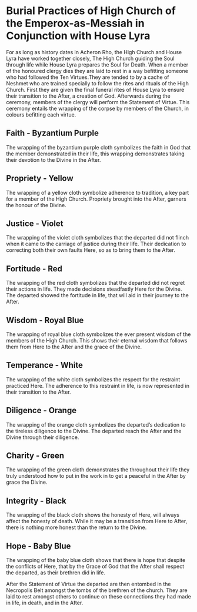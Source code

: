 # Burial Practices of High Church of the Emperox-as-Messiah in Conjunction with House Lyra

For as long as history dates in Acheron Rho, the High Church and House Lyra have worked together closely, The High Church guiding the Soul through life while House Lyra prepares the Soul for Death. When a member of the honoured clergy dies they are laid to rest in a way befitting someone who had followed the Ten Virtues.They are tended to by a cache of Neshmet who are trained specially to follow the rites and rituals of the High Church. First they are given the final funeral rites of House Lyra to ensure their transition to the After, a creation of God. Afterwards during the ceremony, members of the clergy will perform the Statement of Virtue. This ceremony entails the wrapping of the corpse by members of the Church, in colours befitting each virtue. 


## Faith - Byzantium Purple

The wrapping of the byzantium purple cloth symbolizes the faith in God that the member demonstrated in their life, this wrapping demonstrates taking their devotion to the Divine in the After. 

## Propriety - Yellow

The wrapping of a yellow cloth symbolize adherence to tradition, a key part for a member of the High Church. Propriety brought into the After, garners the honour of the Divine. 

## Justice - Violet 

The wrapping of the violet cloth symbolizes that the departed did not flinch when it came to the carriage of justice during their life. Their dedication to correcting both their own faults Here, so as to bring them to the After. 

## Fortitude - Red

The wrapping of the red cloth symbolizes that the departed did not regret their actions in life. They made decisions steadfastly Here for the Divine. The departed showed the fortitude in life, that will aid in their journey to the After. 

## Wisdom - Royal Blue

The wrapping of royal blue cloth symbolizes the ever present wisdom of the members of the High Church. This shows their eternal wisdom that follows them from Here to the After and the grace of the Divine. 

## Temperance - White

The wrapping of the white cloth symbolizes the respect for the restraint practiced Here. The adherence to this restraint in life, is now represented in their transition to the After. 

## Diligence - Orange  

The wrapping of the orange cloth symbolizes the departed’s dedication to the tireless diligence to the Divine. The departed reach the After and the Divine through their diligence. 

## Charity - Green

The wrapping of the green cloth demonstrates the throughout their life they truly understood how to put in the work in to get a peaceful in the After by grace the Divine.  

## Integrity - Black

The wrapping of the black cloth shows the honesty of Here, will always affect the honesty of death. While it may be a transition from Here to After, there is nothing more honest than the return to the Divine. 

## Hope - Baby Blue

The wrapping of the baby blue cloth shows that there is hope that despite the conflicts of Here, that by the Grace of God that the After shall respect the departed, as their brethren did in life. 

After the Statement of Virtue the departed are then entombed in the Necropolis Belt amongst the tombs of the brethren of the church. They are laid to rest amongst others to continue on these connections they had made in life, in death, and in the After. 

